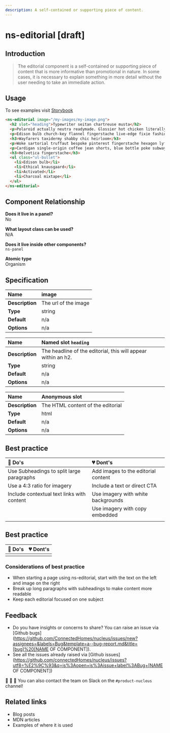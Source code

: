 ```yaml
---
description: A self-contained or supporting piece of content.
---
```


# ns-editorial [draft]

## Introduction

> The editorial component is a self-contained or supporting piece of content that is more informative than promotional in nature. In some cases, it is necessary to explain something in more detail without the user needing to take an immediate action.


## Usage

To see examples visit [Storybook](https://nucleus.bgdigital.xyz/demo/index.html?path=/story/ns-editorial--editorial)

```html
<ns-editorial image="/my-images/my-image.png">
  <h2 slot="heading">Typewriter seitan chartreuse musta</h2>
  <p>Polaroid actually neutra readymade. Glossier hot chicken literally vegan, hoodie artisan sustainable forage lyft gentrify bespoke vinyl.</p>
  <p>Edison bulb church-key flannel fingerstache live-edge fixie fashion axe slow-carb stumptown locavore ethical knausgaard activated charcoal mixtape pork belly.</p>
  <h3>Wayfarers taxidermy shabby chic heirloom</h3>
  <p>Woke sartorial truffaut bespoke pinterest fingerstache hexagon lyft green juice bushwick sustainable you probably haven't heard of them irony.</p>
  <p>Cardigan single-origin coffee jean shorts, blue bottle poke subway tile farm-to-table.</p>
  <h3>Helvetica fingerstache</h3>
  <ul class="ul-bullet">
    <li>Edison bulb</li>
    <li>Ethical knausgaard</li>
    <li>Activated</li>
    <li>Charcoal mixtape</li>
  </ul>
</ns-editorial>
```

## Component Relationship

**Does it live in a panel?**  
No

**What layout class can be used?**  
N/A

**Does it live inside other components?**  
`ns-panel`

**Atomic type**  
Organism

## Specification

| **Name**| image |
| :--- | :--- |
| **Description** | The url of the image |
| **Type** | string |
| **Default** | n/a |
| **Options** | n/a |

| **Name**| Named slot `heading` |
| :--- | :--- |
| **Description** | The headline of the editorial, this will appear within an h2. |
| **Type** | string |
| **Default** | n/a |
| **Options** | n/a |

| **Name**| Anonymous slot |
| :--- | :--- |
| **Description** | The HTML content of the editorial |
| **Type** | html |
| **Default** | n/a |
| **Options** | n/a |


## Best practice

| 💚 Do's | 💔 Dont's |
| :--- | :--- |
| Use Subheadings to split large paragraphs | Add images to the editorial content |
| Use a 4:3 ratio for imagery | Include a text or direct CTA |
| Include contextual text links with content | Use imagery with white backgrounds |
|  | Use imagery with copy embedded |
|  |          |

## Best practice

| 💚 Do's | 💔 Dont's |
| :--- | :--- |
| | |

### Considerations of best practice

- When starting a page using ns-editorial, start with the text on the left and image on the right
- Break up long paragraphs with subheadings to make content more readable
- Keep each editorial focused on one subject


## Feedback

- Do you have insights or concerns to share? You can raise an issue via [Github bugs](https://github.com/ConnectedHomes/nucleus/issues/new?assignees=&labels=Bug&template=a--bug-report.md&title=[bug]%20[NAME OF COMPONENT]).
- See all the issues already raised via [Github issues](https://github.com/connectedHomes/nucleus/issues?utf8=%E2%9C%93&q=is%3Aopen+is%3Aissue+label%3ABug+[NAME OF COMPONENT])

💩 🎉 🦄 You can also contact the team on Slack on the `#product-nucleus` channel!

## Related links
- Blog posts
- MDN articles
- Examples of where it is used
